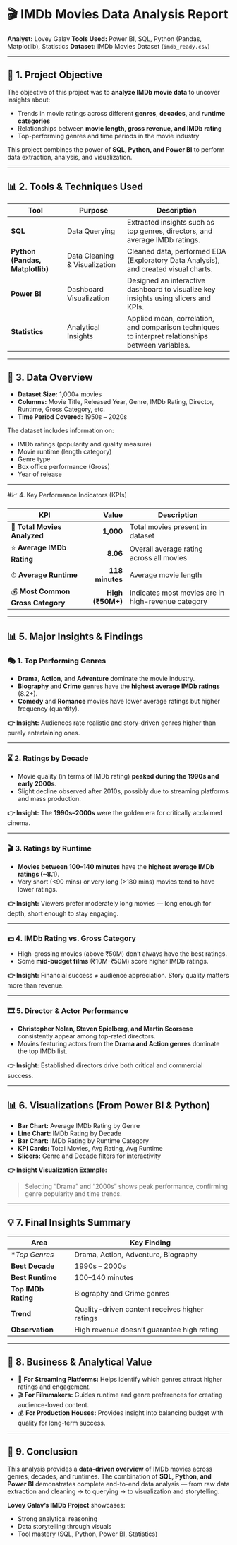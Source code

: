 

# 🎬 IMDb Movies Data Analysis Report

**Analyst:** Lovey Galav
**Tools Used:** Power BI, SQL, Python (Pandas, Matplotlib), Statistics
**Dataset:** IMDb Movies Dataset (`imdb_ready.csv`)

---

## 📘 1. Project Objective

The objective of this project was to **analyze IMDb movie data** to uncover insights about:

* Trends in movie ratings across different **genres**, **decades**, and **runtime categories**
* Relationships between **movie length, gross revenue, and IMDb rating**
* Top-performing genres and time periods in the movie industry

This project combines the power of **SQL, Python, and Power BI** to perform data extraction, analysis, and visualization.

---

## 📊 2. Tools & Techniques Used

| Tool                            | Purpose                       | Description                                                                                        |
| ------------------------------- | ----------------------------- | -------------------------------------------------------------------------------------------------- |
| **SQL**                         | Data Querying                 | Extracted insights such as top genres, directors, and average IMDb ratings.                        |
| **Python (Pandas, Matplotlib)** | Data Cleaning & Visualization | Cleaned data, performed EDA (Exploratory Data Analysis), and created visual charts.                |
| **Power BI**                    | Dashboard Visualization       | Designed an interactive dashboard to visualize key insights using slicers and KPIs.                |
| **Statistics**                  | Analytical Insights           | Applied mean, correlation, and comparison techniques to interpret relationships between variables. |

---

## 🧮 3. Data Overview

* **Dataset Size:** 1,000+ movies
* **Columns:** Movie Title, Released Year, Genre, IMDb Rating, Director, Runtime, Gross Category, etc.
* **Time Period Covered:** 1950s – 2020s

The dataset includes information on:

* IMDb ratings (popularity and quality measure)
* Movie runtime (length category)
* Genre type
* Box office performance (Gross)
* Year of release

---

#📈 4. Key Performance Indicators (KPIs)

| KPI                               |            Value | Description                                        |
| --------------------------------- | ---------------: | -------------------------------------------------- |
| 🎥 **Total Movies Analyzed**      |        **1,000** | Total movies present in dataset                    |
| ⭐ **Average IMDb Rating**         |         **8.06** | Overall average rating across all movies           |
| ⏱ **Average Runtime**             |  **118 minutes** | Average movie length                               |
| 💰 **Most Common Gross Category** | **High (₹50M+)** | Indicates most movies are in high-revenue category |

---

## 📊 5. Major Insights & Findings

### 🎭 **1. Top Performing Genres**

* **Drama**, **Action**, and **Adventure** dominate the movie industry.
* **Biography** and **Crime** genres have the **highest average IMDb ratings** (8.2+).
* **Comedy** and **Romance** movies have lower average ratings but higher frequency (quantity).

**👉 Insight:** Audiences rate realistic and story-driven genres higher than purely entertaining ones.

---

### ⏳ **2. Ratings by Decade**

* Movie quality (in terms of IMDb rating) **peaked during the 1990s and early 2000s**.
* Slight decline observed after 2010s, possibly due to streaming platforms and mass production.

**👉 Insight:** The **1990s–2000s** were the golden era for critically acclaimed cinema.

---

### 🎬 **3. Ratings by Runtime**

* **Movies between 100–140 minutes** have the **highest average IMDb ratings (~8.1)**.
* Very short (<90 mins) or very long (>180 mins) movies tend to have lower ratings.

**👉 Insight:** Viewers prefer moderately long movies — long enough for depth, short enough to stay engaging.

---

### 💵 **4. IMDb Rating vs. Gross Category**

* High-grossing movies (above ₹50M) don’t always have the best ratings.
* Some **mid-budget films** (₹10M–₹50M) score higher IMDb ratings.

**👉 Insight:** Financial success ≠ audience appreciation. Story quality matters more than revenue.

---

### 🎞 **5. Director & Actor Performance**

* **Christopher Nolan, Steven Spielberg, and Martin Scorsese** consistently appear among top-rated directors.
* Movies featuring actors from the **Drama and Action genres** dominate the top IMDb list.

**👉 Insight:** Established directors drive both critical and commercial success.

---

## 📊 6. Visualizations (From Power BI & Python)

* **Bar Chart:** Average IMDb Rating by Genre
* **Line Chart:** IMDb Rating by Decade
* **Bar Chart:** IMDb Rating by Runtime Category
* **KPI Cards:** Total Movies, Avg Rating, Avg Runtime
* **Slicers:** Genre and Decade filters for interactivity

**👉 Insight Visualization Example:**

> Selecting “Drama” and “2000s” shows peak performance, confirming genre popularity and time trends.

---

## 💡 7. Final Insights Summary

| Area                | Key Finding                                    |
| ------------------- | ---------------------------------------------- |
| **Top Genres*       | Drama, Action, Adventure, Biography            |
| **Best Decade**     | 1990s – 2000s                                  |
| **Best Runtime**    | 100–140 minutes                                |
| **Top IMDb Rating** | Biography and Crime genres                     |
| **Trend**           | Quality-driven content receives higher ratings |
| **Observation**     | High revenue doesn’t guarantee high rating     |

---

## 💼 8. Business & Analytical Value

* 🎯 **For Streaming Platforms:** Helps identify which genres attract higher ratings and engagement.
* 🎬 **For Filmmakers:** Guides runtime and genre preferences for creating audience-loved content.
* 💰 **For Production Houses:** Provides insight into balancing budget with quality for long-term success.

---

## 🧾 9. Conclusion

This analysis provides a **data-driven overview** of IMDb movies across genres, decades, and runtimes.
The combination of **SQL, Python, and Power BI** demonstrates complete end-to-end data analysis —
from raw data extraction and cleaning → to querying → to visualization and storytelling.

**Lovey Galav’s IMDb Project** showcases:

* Strong analytical reasoning
* Data storytelling through visuals
* Tool mastery (SQL, Python, Power BI, Statistics)



#